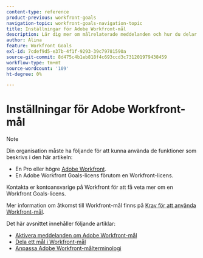 ```yaml
---
content-type: reference
product-previous: workfront-goals
navigation-topic: workfront-goals-navigation-topic
title: Inställningar för Adobe Workfront-mål
description: Lär dig mer om målrelaterade meddelanden och hur du delar ett mål i Adobe Workfront-mål i följande artiklar.
author: Alina
feature: Workfront Goals
exl-id: 7cdef9d5-e37b-4f1f-9293-39c79781590a
source-git-commit: 8d475c4b1eb818f4c693ccd3c731201979438459
workflow-type: tm+mt
source-wordcount: '109'
ht-degree: 0%

---
```


# Inställningar för Adobe Workfront-mål

<!--drafted for P&P new model: the note at the top will need to be replaced with this:

Your organization must have the following to use the functionality described in this article:

* For the legacy plan and license structure: 

  * A Pro or higher [Adobe Workfront plan](https://www.workfront.com/plans). 
  * An Adobe Workfront Goals license in addition to a Workfront license.

* For the current plan and license structure:

  * An Ultimate plan 
    
    Or
    
    An additional license for Adobe Workfront Goals for the Prime or Select Adobe Workfront plans. <is there a link we can add here for the plans and what they contain?!>

Contact your Workfront account manager to learn about a Workfront Goals license.

For additional information about access to Workfront Goals, see [Requirements to use Workfront Goals](../workfront-goals/goal-management/access-needed-for-wf-goals.md).
-->

>[!NOTE]
>
>Din organisation måste ha följande för att kunna använda de funktioner som beskrivs i den här artikeln:
>
>* En Pro eller högre [Adobe Workfront](https://www.workfront.com/plans).
>* En Adobe Workfront Goals-licens förutom en Workfront-licens.
>
>  Kontakta er kontoansvarige på Workfront för att få veta mer om en Workfront Goals-licens.
>
>Mer information om åtkomst till Workfront-mål finns på [Krav för att använda Workfront-mål](../../workfront-goals/goal-management/access-needed-for-wf-goals.md).

Det här avsnittet innehåller följande artiklar:

* [Aktivera meddelanden om Adobe Workfront-mål](../../workfront-goals/workfront-goals-settings/wf-goals-notifications.md)
* [Dela ett mål i Workfront-mål](../../workfront-goals/workfront-goals-settings/share-a-goal.md)
* [Anpassa Adobe Workfront-målterminologi](../workfront-goals-settings/customize-wf-goals-terminology.md)
